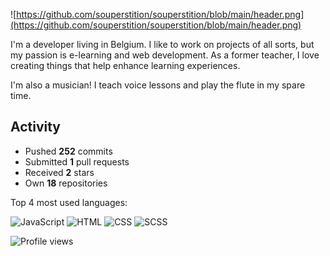 ![https://github.com/souperstition/souperstition/blob/main/header.png](https://github.com/souperstition/souperstition/blob/main/header.png)


I'm a developer living in Belgium. I like to work on projects of all sorts, but my passion is e-learning and web development. As a former teacher, I love creating things that help enhance learning experiences.

I'm also a musician! I teach voice lessons and play the flute in my spare time. 

## Activity
- Pushed **252** commits
- Submitted **1** pull requests
- Received **2** stars
- Own **18** repositories

Top 4 most used languages:

![JavaScript](https://img.shields.io/static/v1?style=flat-square&label=%E2%A0%80&color=555&labelColor=%23f1e05a&message=JavaScript%EF%B8%B146.9%25)
![HTML](https://img.shields.io/static/v1?style=flat-square&label=%E2%A0%80&color=555&labelColor=%23e34c26&message=HTML%EF%B8%B128.1%25)
![CSS](https://img.shields.io/static/v1?style=flat-square&label=%E2%A0%80&color=555&labelColor=%23563d7c&message=CSS%EF%B8%B113%25)
![SCSS](https://img.shields.io/static/v1?style=flat-square&label=%E2%A0%80&color=555&labelColor=%23c6538c&message=SCSS%EF%B8%B111.8%25)

![Profile views](https://gpvc.arturio.dev/souperstition)
